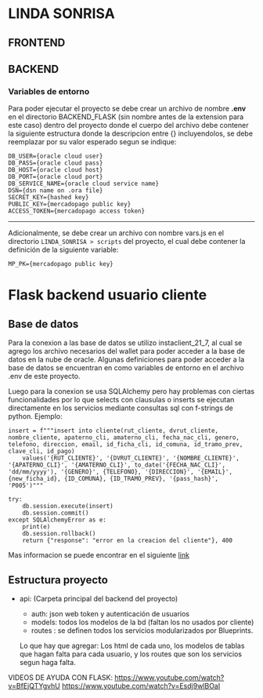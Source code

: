 # LINDA SONRISA

## FRONTEND

## BACKEND

### Variables de entorno

Para poder ejecutar el proyecto se debe crear un archivo de nombre **.env** en el directorio BACKEND_FLASK (sin nombre antes de la extension para este caso) dentro del proyecto donde el cuerpo del archivo debe contener la siguiente estructura donde la descripcion entre {} incluyendolos, se debe reemplazar por su valor esperado segun se indique:

```
DB_USER={oracle cloud user}
DB_PASS={oracle cloud pass}
DB_HOST={oracle cloud host}
DB_PORT={oracle cloud port}
DB_SERVICE_NAME={oracle cloud service name}
DSN={dsn name on .ora file}
SECRET_KEY={hashed key}
PUBLIC_KEY={mercadopago public key}
ACCESS_TOKEN={mercadopago access token}
```
---

Adicionalmente, se debe crear un archivo con nombre vars.js en el directorio `LINDA_SONRISA > scripts` del proyecto, el cual debe contener la definición de la siguiente variable:

```
MP_PK={mercadopago public key}
```

# Flask backend usuario cliente

## Base de datos

Para la conexion a las base de datos se utilizo instaclient_21_7, al cual se agrego los archivo necesarios del wallet para poder acceder a la base de datos en la nube de oracle. Algunas definiciones para poder acceder a la base de datos se encuentran en como variables de entorno en el archivo .env de este proyecto.

Luego para la conexion se usa SQLAlchemy pero hay problemas con ciertas funcionalidades por lo que selects con clausulas o inserts se ejecutan directamente en los servicios mediante consultas sql con f-strings de python. Ejemplo:

```
insert = f"""insert into cliente(rut_cliente, dvrut_cliente, nombre_cliente, apaterno_cli, amaterno_cli, fecha_nac_cli, genero, telefono, direccion, email, id_ficha_cli, id_comuna, id_tramo_prev, clave_cli, id_pago) 
    values('{RUT_CLIENTE}', '{DVRUT_CLIENTE}', '{NOMBRE_CLIENTE}', '{APATERNO_CLI}', '{AMATERNO_CLI}', to_date('{FECHA_NAC_CLI}', 'dd/mm/yyyy'), '{GENERO}', {TELEFONO}, '{DIRECCION}', '{EMAIL}', {new_ficha_id}, {ID_COMUNA}, {ID_TRAMO_PREV}, '{pass_hash}', 'P005')"""

try:
    db.session.execute(insert)
    db.session.commit()
except SQLAlchemyError as e:
    print(e)
    db.session.rollback()
    return {"response": "error en la creacion del cliente"}, 400
```

Mas informacion se puede encontrar en el siguiente [link](https://www.geeksforgeeks.org/how-to-execute-raw-sql-in-flask-sqlalchemy-app/)


## Estructura proyecto

- api:
(Carpeta principal del backend del proyecto)
  - auth: json web token y autenticación de usuarios
  - models: todos los modelos de la bd (faltan los no usados por cliente)
  - routes : se definen todos los servicios
  modularizados por Blueprints.

  Lo que hay que agregar: Los html de cada uno, los modelos de tablas que hagan falta para cada usuario, y los routes que son los servicios segun haga falta.
  

VIDEOS DE AYUDA CON FLASK:
https://www.youtube.com/watch?v=BfEjQTYgvhU
https://www.youtube.com/watch?v=Esdj9wlBOaI